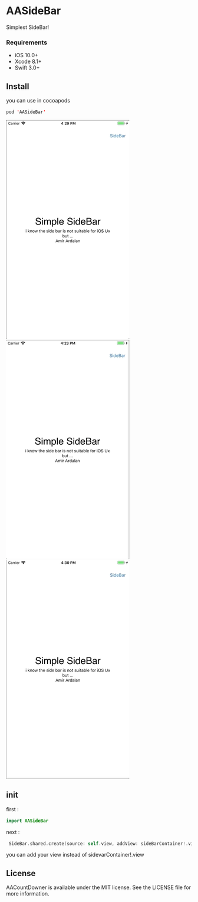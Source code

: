 # AASideBar
Simplest SideBar!
### Requirements

   - iOS 10.0+ 
   - Xcode 8.1+
   - Swift 3.0+

## Install

you can use in cocoapods
```swift
pod 'AASideBar'
```

![](https://github.com/amir-ardalanuk/AASideBar/blob/master/ScreenVideo2.gif)
![](https://github.com/amir-ardalanuk/AASideBar/blob/master/screenVideo.gif)
![](https://github.com/amir-ardalanuk/AASideBar/blob/master/screenView3.gif)

## init
first : 
```swift
import AASideBar
```
next : 
```swift
 SideBar.shared.create(source: self.view, addView: sideBarContainer!.view , width: 120)
```
you can add your view instead of sidevarContainer!.view

## License

AACountDowner is available under the MIT license. See the LICENSE file for more information.
